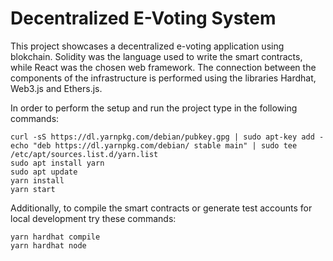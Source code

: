 # Decentralized E-Voting System

This project showcases a decentralized e-voting application using blokchain. Solidity was the language used to write the smart contracts, while React was the chosen web framework. The connection between the components of the infrastructure is performed using the libraries Hardhat, Web3.js and Ethers.js.

In order to perform the setup and run the project type in the following commands:

```shell
curl -sS https://dl.yarnpkg.com/debian/pubkey.gpg | sudo apt-key add -
echo "deb https://dl.yarnpkg.com/debian/ stable main" | sudo tee /etc/apt/sources.list.d/yarn.list
sudo apt install yarn
sudo apt update
yarn install
yarn start
```

Additionally, to compile the smart contracts or generate test accounts for local development try these commands:

```shell
yarn hardhat compile
yarn hardhat node
```
